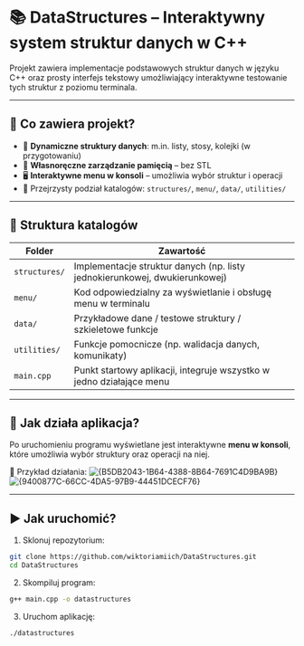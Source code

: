 # 📚 DataStructures – Interaktywny system struktur danych w C++

Projekt zawiera implementacje podstawowych struktur danych w języku C++ oraz prosty interfejs tekstowy umożliwiający interaktywne testowanie tych struktur z poziomu terminala.

---

## 🧩 Co zawiera projekt?

- 🧱 **Dynamiczne struktury danych**: m.in. listy, stosy, kolejki (w przygotowaniu)
- 🧠 **Własnoręczne zarządzanie pamięcią** – bez STL
- 🖥️ **Interaktywne menu w konsoli** – umożliwia wybór struktur i operacji
- 📂 Przejrzysty podział katalogów: `structures/`, `menu/`, `data/`, `utilities/`

---

## 📂 Struktura katalogów

| Folder       | Zawartość                                                                 |
|--------------|---------------------------------------------------------------------------|
| `structures/` | Implementacje struktur danych (np. listy jednokierunkowej, dwukierunkowej) |
| `menu/`       | Kod odpowiedzialny za wyświetlanie i obsługę menu w terminalu             |
| `data/`       | Przykładowe dane / testowe struktury / szkieletowe funkcje                |
| `utilities/`  | Funkcje pomocnicze (np. walidacja danych, komunikaty)                     |
| `main.cpp`    | Punkt startowy aplikacji, integruje wszystko w jedno działające menu      |

---

## 🧪 Jak działa aplikacja?

Po uruchomieniu programu wyświetlane jest interaktywne **menu w konsoli**, które umożliwia wybór struktury oraz operacji na niej.

📸 Przykład działania:
![{B5DB2043-1B64-4388-8B64-7691C4D9BA9B}](https://github.com/user-attachments/images/2ca3d5f1-c2a2-423b-b98e-cc39090339d5)
![{9400877C-66CC-4DA5-97B9-44451DCECF76}](https://github.com/user-attachments/images/40c97f2d-4cb9-4dd8-9150-f6c1f5485bf0)


---

## ▶️ Jak uruchomić?

1. Sklonuj repozytorium:

```bash
git clone https://github.com/wiktoriamiich/DataStructures.git
cd DataStructures
```
2. Skompiluj program:

```bash
g++ main.cpp -o datastructures
```

3. Uruchom aplikację:

```bash
./datastructures
```

